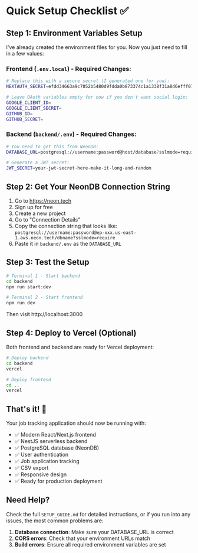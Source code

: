 # Quick Setup Checklist ✅

## Step 1: Environment Variables Setup

I've already created the environment files for you. Now you just need to fill in a few values:

### Frontend (`.env.local`) - Required Changes:
```bash
# Replace this with a secure secret (I generated one for you):
NEXTAUTH_SECRET=efdd34663a9c7052b5480d9fdda0b873374c1a1338f31a8d6efff073e6174808

# Leave OAuth variables empty for now if you don't want social login:
GOOGLE_CLIENT_ID=
GOOGLE_CLIENT_SECRET=
GITHUB_ID=
GITHUB_SECRET=
```

### Backend (`backend/.env`) - Required Changes:
```bash
# You need to get this from NeonDB:
DATABASE_URL=postgresql://username:password@host/database?sslmode=require

# Generate a JWT secret:
JWT_SECRET=your-jwt-secret-here-make-it-long-and-random
```

## Step 2: Get Your NeonDB Connection String

1. Go to https://neon.tech
2. Sign up for free
3. Create a new project
4. Go to "Connection Details" 
5. Copy the connection string that looks like:
   `postgresql://username:password@ep-xxx.us-east-1.aws.neon.tech/dbname?sslmode=require`
6. Paste it in `backend/.env` as the `DATABASE_URL`

## Step 3: Test the Setup

```bash
# Terminal 1 - Start backend
cd backend
npm run start:dev

# Terminal 2 - Start frontend  
npm run dev
```

Then visit http://localhost:3000

## Step 4: Deploy to Vercel (Optional)

Both frontend and backend are ready for Vercel deployment:

```bash
# Deploy backend
cd backend
vercel

# Deploy frontend
cd ..
vercel
```

## That's it! 🎉

Your job tracking application should now be running with:
- ✅ Modern React/Next.js frontend
- ✅ NestJS serverless backend  
- ✅ PostgreSQL database (NeonDB)
- ✅ User authentication
- ✅ Job application tracking
- ✅ CSV export
- ✅ Responsive design
- ✅ Ready for production deployment

## Need Help?

Check the full `SETUP_GUIDE.md` for detailed instructions, or if you run into any issues, the most common problems are:

1. **Database connection**: Make sure your DATABASE_URL is correct
2. **CORS errors**: Check that your environment URLs match
3. **Build errors**: Ensure all required environment variables are set 